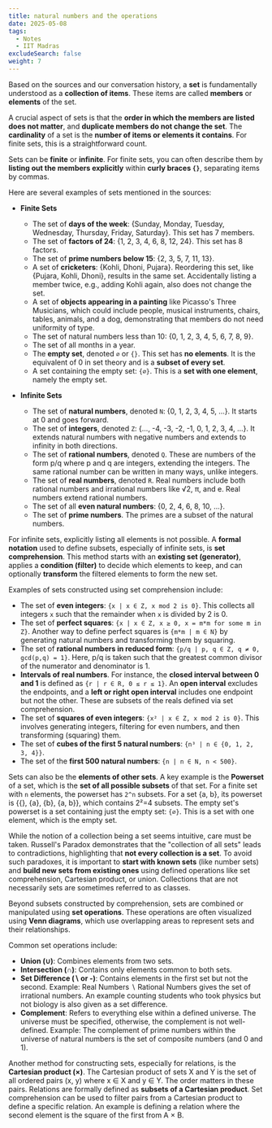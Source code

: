 ```yaml
---
title: natural numbers and the operations
date: 2025-05-08
tags:
  - Notes 
  - IIT Madras
excludeSearch: false
weight: 7
---
```


Based on the sources and our conversation history, a **set** is fundamentally understood as a **collection of items**. These items are called **members** or **elements** of the set.

A crucial aspect of sets is that the **order in which the members are listed does not matter**, and **duplicate members do not change the set**. The **cardinality** of a set is the **number of items or elements it contains**. For finite sets, this is a straightforward count.

Sets can be **finite** or **infinite**. For finite sets, you can often describe them by **listing out the members explicitly** within **curly braces `{}`**, separating items by commas.

Here are several examples of sets mentioned in the sources:

*   **Finite Sets**
    *   The set of **days of the week**: {Sunday, Monday, Tuesday, Wednesday, Thursday, Friday, Saturday}. This set has 7 members.
    *   The set of **factors of 24**: {1, 2, 3, 4, 6, 8, 12, 24}. This set has 8 factors.
    *   The set of **prime numbers below 15**: {2, 3, 5, 7, 11, 13}.
    *   A set of **cricketers**: {Kohli, Dhoni, Pujara}. Reordering this set, like {Pujara, Kohli, Dhoni}, results in the same set. Accidentally listing a member twice, e.g., adding Kohli again, also does not change the set.
    *   A set of **objects appearing in a painting** like Picasso's Three Musicians, which could include people, musical instruments, chairs, tables, animals, and a dog, demonstrating that members do not need uniformity of type.
    *   The set of natural numbers less than 10: {0, 1, 2, 3, 4, 5, 6, 7, 8, 9}.
    *   The set of all months in a year.
    *   The **empty set**, denoted `∅` or `{}`. This set has **no elements**. It is the equivalent of 0 in set theory and is a **subset of every set**.
    *   A set containing the empty set: `{∅}`. This is a **set with one element**, namely the empty set.

*   **Infinite Sets**
    *   The set of **natural numbers**, denoted `N`: {0, 1, 2, 3, 4, 5, ...}. It starts at 0 and goes forward.
    *   The set of **integers**, denoted `Z`: {..., -4, -3, -2, -1, 0, 1, 2, 3, 4, ...}. It extends natural numbers with negative numbers and extends to infinity in both directions.
    *   The set of **rational numbers**, denoted `Q`. These are numbers of the form p/q where p and q are integers, extending the integers. The same rational number can be written in many ways, unlike integers.
    *   The set of **real numbers**, denoted `R`. Real numbers include both rational numbers and irrational numbers like √2, π, and e. Real numbers extend rational numbers.
    *   The set of all **even natural numbers**: {0, 2, 4, 6, 8, 10, ...}.
    *   The set of **prime numbers**. The primes are a subset of the natural numbers.

For infinite sets, explicitly listing all elements is not possible. A **formal notation** used to define subsets, especially of infinite sets, is **set comprehension**. This method starts with an **existing set (generator)**, applies a **condition (filter)** to decide which elements to keep, and can optionally **transform** the filtered elements to form the new set.

Examples of sets constructed using set comprehension include:
*   The set of **even integers**: `{x | x ∈ Z, x mod 2 is 0}`. This collects all integers `x` such that the remainder when `x` is divided by 2 is 0.
*   The set of **perfect squares**: `{x | x ∈ Z, x ≥ 0, x = m*m for some m in Z}`. Another way to define perfect squares is `{m*m | m ∈ N}` by generating natural numbers and transforming them by squaring.
*   The set of **rational numbers in reduced form**: `{p/q | p, q ∈ Z, q ≠ 0, gcd(p,q) = 1}`. Here, p/q is taken such that the greatest common divisor of the numerator and denominator is 1.
*   **Intervals of real numbers**. For instance, the **closed interval between 0 and 1** is defined as `{r | r ∈ R, 0 ≤ r ≤ 1}`. An **open interval** excludes the endpoints, and a **left or right open interval** includes one endpoint but not the other. These are subsets of the reals defined via set comprehension.
*   The set of **squares of even integers**: `{x² | x ∈ Z, x mod 2 is 0}`. This involves generating integers, filtering for even numbers, and then transforming (squaring) them.
*   The set of **cubes of the first 5 natural numbers**: `{n³ | n ∈ {0, 1, 2, 3, 4}}`.
*   The set of the **first 500 natural numbers**: `{n | n ∈ N, n < 500}`.

Sets can also be the **elements of other sets**. A key example is the **Powerset** of a set, which is the **set of all possible subsets** of that set. For a finite set with `n` elements, the powerset has `2^n` subsets. For a set {a, b}, its powerset is {{}, {a}, {b}, {a, b}}, which contains 2²=4 subsets. The empty set's powerset is a set containing just the empty set: `{∅}`. This is a set with one element, which is the empty set.

While the notion of a collection being a set seems intuitive, care must be taken. Russell's Paradox demonstrates that the "collection of all sets" leads to contradictions, highlighting that **not every collection is a set**. To avoid such paradoxes, it is important to **start with known sets** (like number sets) and **build new sets from existing ones** using defined operations like set comprehension, Cartesian product, or union. Collections that are not necessarily sets are sometimes referred to as classes.

Beyond subsets constructed by comprehension, sets are combined or manipulated using **set operations**. These operations are often visualized using **Venn diagrams**, which use overlapping areas to represent sets and their relationships.

Common set operations include:
*   **Union (∪)**: Combines elements from two sets.
*   **Intersection (∩)**: Contains only elements common to both sets.
*   **Set Difference (∖ or -)**: Contains elements in the first set but not the second. Example: Real Numbers ∖ Rational Numbers gives the set of irrational numbers. An example counting students who took physics but not biology is also given as a set difference.
*   **Complement**: Refers to everything else within a defined universe. The universe must be specified, otherwise, the complement is not well-defined. Example: The complement of prime numbers within the universe of natural numbers is the set of composite numbers (and 0 and 1).

Another method for constructing sets, especially for relations, is the **Cartesian product (×)**. The Cartesian product of sets X and Y is the set of all ordered pairs (x, y) where x ∈ X and y ∈ Y. The order matters in these pairs. Relations are formally defined as **subsets of a Cartesian product**. Set comprehension can be used to filter pairs from a Cartesian product to define a specific relation. An example is defining a relation where the second element is the square of the first from A × B.